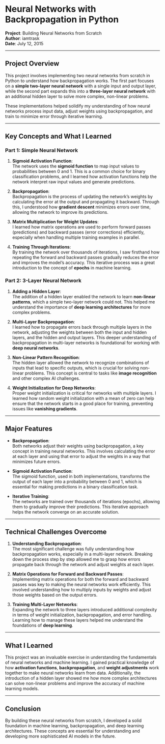 # Neural Networks with Backpropagation in Python

**Project**: Building Neural Networks from Scratch  
**Author**: iamtrask  
**Date**: July 12, 2015

---

## Project Overview

This project involves implementing two neural networks from scratch in Python to understand how backpropagation works. The first part focuses on a **simple two-layer neural network** with a single input and output layer, while the second part expands this into a **three-layer neural network** with an additional hidden layer to solve more complex, non-linear problems.

These implementations helped solidify my understanding of how neural networks process input data, adjust weights using backpropagation, and train to minimize error through iterative learning.

---

## Key Concepts and What I Learned

### Part 1: Simple Neural Network

1. **Sigmoid Activation Function**:  
   The network uses the **sigmoid function** to map input values to probabilities between 0 and 1. This is a common choice for binary classification problems, and I learned how activation functions help the network interpret raw input values and generate predictions.

2. **Backpropagation**:  
   Backpropagation is the process of updating the network’s weights by calculating the error at the output and propagating it backward. Through this, I understood how **gradient descent** minimizes errors over time, allowing the network to improve its predictions.

3. **Matrix Multiplication for Weight Updates**:  
   I learned how matrix operations are used to perform forward passes (predictions) and backward passes (error corrections) efficiently, especially when handling multiple training examples in parallel.

4. **Training Through Iterations**:  
   By training the network over thousands of iterations, I saw firsthand how repeating the forward and backward passes gradually reduces the error and improves the model’s accuracy. This iterative process was a great introduction to the concept of **epochs** in machine learning.

### Part 2: 3-Layer Neural Network

1. **Adding a Hidden Layer**:  
   The addition of a hidden layer enabled the network to learn **non-linear patterns**, which a simple two-layer network could not. This helped me understand the importance of **deep learning architectures** for more complex problems.

2. **Multi-Layer Backpropagation**:  
   I learned how to propagate errors back through multiple layers in the network, adjusting the weights between both the input and hidden layers, and the hidden and output layers. This deeper understanding of backpropagation in multi-layer networks is foundational for working with **deep neural networks**.

3. **Non-Linear Pattern Recognition**:  
   The hidden layer allowed the network to recognize combinations of inputs that lead to specific outputs, which is crucial for solving non-linear problems. This concept is central to tasks like **image recognition** and other complex AI challenges.

4. **Weight Initialization for Deep Networks**:  
   Proper weight initialization is critical for networks with multiple layers. I learned how random weight initialization with a mean of zero can help ensure that the network starts in a good place for training, preventing issues like **vanishing gradients**.

---

## Major Features

- **Backpropagation**:  
  Both networks adjust their weights using backpropagation, a key concept in training neural networks. This involves calculating the error at each layer and using that error to adjust the weights in a way that minimizes future errors.

- **Sigmoid Activation Function**:  
  The sigmoid function, used in both implementations, transforms the output of each layer into a probability between 0 and 1, which is essential for making predictions in a binary classification task.

- **Iterative Training**:  
  The networks are trained over thousands of iterations (epochs), allowing them to gradually improve their predictions. This iterative approach helps the network converge on an accurate solution.

---

## Technical Challenges Overcome

1. **Understanding Backpropagation**:  
   The most significant challenge was fully understanding how backpropagation works, especially in a multi-layer network. Breaking down the process step by step allowed me to grasp how errors propagate back through the network and adjust weights at each layer.

2. **Matrix Operations for Forward and Backward Passes**:  
   Implementing matrix operations for both the forward and backward passes was key to making the neural networks work efficiently. This involved understanding how to multiply inputs by weights and adjust those weights based on the output errors.

3. **Training Multi-Layer Networks**:  
   Expanding the network to three layers introduced additional complexity in terms of weight initialization, backpropagation, and error handling. Learning how to manage these layers helped me understand the foundations of **deep learning**.

---

## What I Learned

This project was an invaluable exercise in understanding the fundamentals of neural networks and machine learning. I gained practical knowledge of how **activation functions**, **backpropagation**, and **weight adjustments** work together to make neural networks learn from data. Additionally, the introduction of a hidden layer showed me how more complex architectures can solve non-linear problems and improve the accuracy of machine learning models.

---

## Conclusion

By building these neural networks from scratch, I developed a solid foundation in machine learning, backpropagation, and deep learning architectures. These concepts are essential for understanding and developing more sophisticated AI models in the future.

